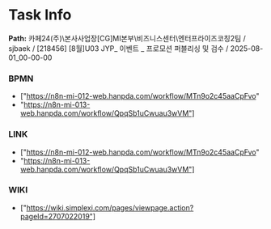 # Task Info

**Path:** 카페24(주)\본사사업장\[CG]MI본부\비즈니스센터\엔터프라이즈코칭2팀 / sjbaek / [218456] [8월]U03 JYP_ 이벤트 _ 프로모션 퍼블리싱 및 검수 / 2025-08-01_00-00-00

### BPMN
- ["https://n8n-mi-012-web.hanpda.com/workflow/MTn9o2c45aaCpFvo"
- "https://n8n-mi-013-web.hanpda.com/workflow/QpqSb1uCwuau3wVM"]

### LINK
- ["https://n8n-mi-012-web.hanpda.com/workflow/MTn9o2c45aaCpFvo"
- "https://n8n-mi-013-web.hanpda.com/workflow/QpqSb1uCwuau3wVM"]

### WIKI
- ["https://wiki.simplexi.com/pages/viewpage.action?pageId=2707022019"]

